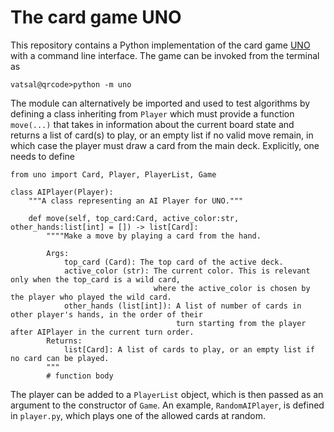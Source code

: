 # The card game UNO

This repository contains a Python implementation of the card game [UNO](https://en.wikipedia.org/wiki/Uno_(card_game)) with a command line interface. The game can be invoked from the terminal as 

```
vatsal@qrcode>python -m uno
``` 
The module can alternatively be imported and used to test algorithms by defining a class inheriting from `Player` which must provide a function `move(...)` that takes in information about the current board state and returns a list of card(s) to play, or an empty list if no valid move remain, in which case the player must draw a card from the main deck. Explicitly, one needs to define 
```
from uno import Card, Player, PlayerList, Game

class AIPlayer(Player):
    """A class representing an AI Player for UNO."""

    def move(self, top_card:Card, active_color:str, other_hands:list[int] = []) -> list[Card]:
        """"Make a move by playing a card from the hand.
        
        Args:
            top_card (Card): The top card of the active deck.
            active_color (str): The current color. This is relevant only when the top_card is a wild card,
                                where the active_color is chosen by the player who played the wild card. 
            other_hands (list[int]): A list of number of cards in other player's hands, in the order of their
                                     turn starting from the player after AIPlayer in the current turn order.
        Returns:
            list[Card]: A list of cards to play, or an empty list if no card can be played.
        """
        # function body
```
The player can be added to a `PlayerList` object, which is then passed as an argument to the constructor of `Game`. An example, `RandomAIPlayer`, is defined in `player.py`, which plays one of the allowed cards at random. 
